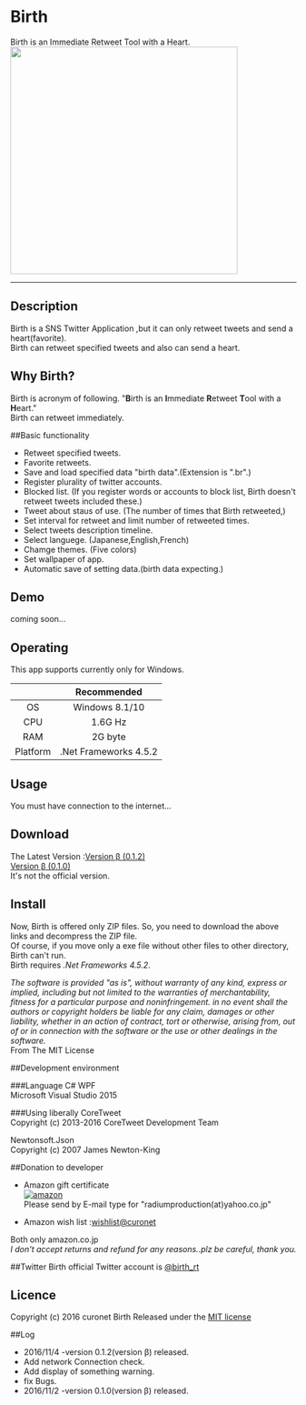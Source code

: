 # Birth
Birth is an Immediate Retweet Tool with a Heart.   
<img src="https://github.com/curonet/Birth/blob/master/img/cap1.png " width="400">
***

## Description
Birth is a SNS Twitter Application ,but it can only retweet tweets and send a heart(favorite).  
Birth can retweet specified tweets and also can send a  heart.

## Why Birth?
Birth is acronym of following.
"**B**irth is an **I**mmediate **R**etweet **T**ool with a **H**eart."  
Birth can retweet immediately.


##Basic functionality
* Retweet specified tweets.  
* Favorite retweets.
* Save and load specified data "birth data".(Extension is ".br".)
* Register plurality of twitter accounts.
* Blocked list. (If you register words or accounts to block list, Birth doesn't retweet tweets included these.)
* Tweet about staus of use. (The number of times that Birth retweeted,)
* Set interval for retweet and limit number of retweeted times. 
* Select tweets description timeline.
* Select languege. (Japanese,English,French)
* Chamge themes. (Five colors)
* Set wallpaper of app.
* Automatic save of setting data.(birth data expecting.)

  

## Demo
coming soon...


## Operating
This app supports currently only for Windows.

| |Recommended |
|:------------:|:------------:| 
| OS | Windows 8.1/10 | 
| CPU | 1.6G Hz | 
| RAM | 2G byte | 
| Platform | .Net Frameworks 4.5.2 | 


## Usage
You must have connection to the internet...


## Download
The Latest Version :[Version &beta; (0.1.2)](http://file.radiumproduction.blog.shinobi.jp/Birth_0.1.2.zip)  
[Version &beta; (0.1.0)](http://file.radiumproduction.blog.shinobi.jp/Birth_0.1.0.zip)  
It's not the official version.


## Install
Now, Birth is offered only ZIP files.
So, you need to download the above links and decompress the ZIP file.  
Of course, if you move only a exe file without other files to other directory, Birth can't run.  
Birth requires *.Net Frameworks 4.5.2*. 


*The software is provided "as is", without warranty of any kind, express or implied, including but not limited to the warranties of merchantability, fitness for a particular purpose and noninfringement. in no event shall the authors or copyright holders be liable for any claim, damages or other liability, whether in an action of contract, tort or otherwise, arising from, out of or in connection with the software or the use or other dealings in the software.*  
From The MIT License

##Development environment


###Language
C# WPF  
Microsoft Visual Studio 2015

###Using liberally
CoreTweet  
Copyright (c) 2013-2016 CoreTweet Development Team

Newtonsoft.Json  
Copyright (c) 2007 James Newton-King

##Donation to developer

* Amazon gift certificate  
[![amazon](http://ecx.images-amazon.com/images/G/09/2011/x-site/gc/gc-assoc234x60.gif)](https://www.amazon.co.jp/gp/product/B004N3APGO/ref=gc_lpt3_ttl_eml)   
Please send by E-mail type for "radiumproduction(at)yahoo.co.jp"  

* Amazon wish list :[wishlist@curonet](https://www.amazon.co.jp/gp/registry/wishlist/306ZZ1E7TFK4V/ref=cm_wl_sortbar_o_page_2?ie=UTF8&page=2)   

Both only amazon.co.jp  
*I don't accept returns and refund for any reasons..plz be careful, thank you.*

##Twitter 
Birth official	Twitter account is [@birth_rt](https://twitter.com/birth_rt)  

## Licence

Copyright (c) 2016 curonet
Birth Released under the [MIT license](https://github.com/curonet/Birth/blob/master/LICENSE)

##Log

* 2016/11/4 -version 0.1.2(version &beta;) released.  
 * Add network Connection check.  
 * Add display of something warning.  
 * fix Bugs.  
* 2016/11/2 -version 0.1.0(version &beta;) released.  
